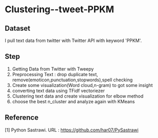 # Clustering--tweet-PPKM

## Dataset

I pull text data from twitter with Twitter API with keyword 'PPKM'. 

## Step

1. Getting Data from Twitter with Tweepy
2. Preprocessing Text : drop duplicate text, remove(emoticon,punctuation,stopwords),spell checking
3. Create some visualization(Word cloud,n-gram) to got some insight
4. converting text data using TFidf vectoriezer
5. Clustering text data and create visualization for elbow method
6. choose the best n_cluster and analyze again with KMeans

## Reference

[1] Python Sastrawi. URL : https://github.com/har07/PySastrawi

